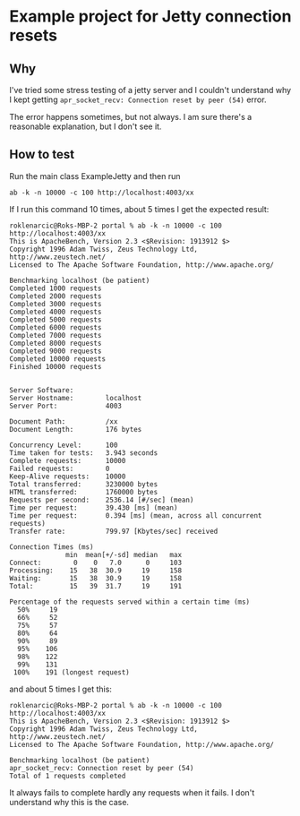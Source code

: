 # Example project for Jetty connection resets

## Why

I've tried some stress testing of a jetty server and I couldn't understand why I kept getting `apr_socket_recv: Connection reset by peer (54)` error.

The error happens sometimes, but not always. I am sure there's a reasonable explanation, but I don't see it.

## How to test

Run the main class ExampleJetty and then run 

```
ab -k -n 10000 -c 100 http://localhost:4003/xx
```

If I run this command 10 times, about 5 times I get the expected result:

```
roklenarcic@Roks-MBP-2 portal % ab -k -n 10000 -c 100 http://localhost:4003/xx
This is ApacheBench, Version 2.3 <$Revision: 1913912 $>
Copyright 1996 Adam Twiss, Zeus Technology Ltd, http://www.zeustech.net/
Licensed to The Apache Software Foundation, http://www.apache.org/

Benchmarking localhost (be patient)
Completed 1000 requests
Completed 2000 requests
Completed 3000 requests
Completed 4000 requests
Completed 5000 requests
Completed 6000 requests
Completed 7000 requests
Completed 8000 requests
Completed 9000 requests
Completed 10000 requests
Finished 10000 requests


Server Software:        
Server Hostname:        localhost
Server Port:            4003

Document Path:          /xx
Document Length:        176 bytes

Concurrency Level:      100
Time taken for tests:   3.943 seconds
Complete requests:      10000
Failed requests:        0
Keep-Alive requests:    10000
Total transferred:      3230000 bytes
HTML transferred:       1760000 bytes
Requests per second:    2536.14 [#/sec] (mean)
Time per request:       39.430 [ms] (mean)
Time per request:       0.394 [ms] (mean, across all concurrent requests)
Transfer rate:          799.97 [Kbytes/sec] received

Connection Times (ms)
              min  mean[+/-sd] median   max
Connect:        0    0   7.0      0     103
Processing:    15   38  30.9     19     158
Waiting:       15   38  30.9     19     158
Total:         15   39  31.7     19     191

Percentage of the requests served within a certain time (ms)
  50%     19
  66%     52
  75%     57
  80%     64
  90%     89
  95%    106
  98%    122
  99%    131
 100%    191 (longest request)
```

and about 5 times I get this:

```
roklenarcic@Roks-MBP-2 portal % ab -k -n 10000 -c 100 http://localhost:4003/xx
This is ApacheBench, Version 2.3 <$Revision: 1913912 $>
Copyright 1996 Adam Twiss, Zeus Technology Ltd, http://www.zeustech.net/
Licensed to The Apache Software Foundation, http://www.apache.org/

Benchmarking localhost (be patient)
apr_socket_recv: Connection reset by peer (54)
Total of 1 requests completed

```

It always fails to complete hardly any requests when it fails. I don't understand why this is the case.